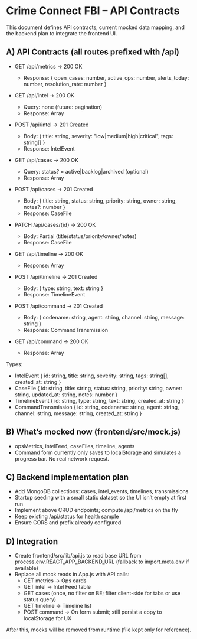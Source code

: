 # Crime Connect FBI – API Contracts

This document defines API contracts, current mocked data mapping, and the backend plan to integrate the frontend UI.

## A) API Contracts (all routes prefixed with /api)

- GET /api/metrics → 200 OK
  - Response: {
      open_cases: number,
      active_ops: number,
      alerts_today: number,
      resolution_rate: number
    }

- GET /api/intel → 200 OK
  - Query: none (future: pagination)
  - Response: Array<IntelEvent>

- POST /api/intel → 201 Created
  - Body: { title: string, severity: "low|medium|high|critical", tags: string[] }
  - Response: IntelEvent

- GET /api/cases → 200 OK
  - Query: status? = active|backlog|archived (optional)
  - Response: Array<CaseFile>

- POST /api/cases → 201 Created
  - Body: { title: string, status: string, priority: string, owner: string, notes?: number }
  - Response: CaseFile

- PATCH /api/cases/{id} → 200 OK
  - Body: Partial<CaseFile> (title/status/priority/owner/notes)
  - Response: CaseFile

- GET /api/timeline → 200 OK
  - Response: Array<TimelineEvent>

- POST /api/timeline → 201 Created
  - Body: { type: string, text: string }
  - Response: TimelineEvent

- POST /api/command → 201 Created
  - Body: { codename: string, agent: string, channel: string, message: string }
  - Response: CommandTransmission

- GET /api/command → 200 OK
  - Response: Array<CommandTransmission>

Types:
- IntelEvent { id: string, title: string, severity: string, tags: string[], created_at: string }
- CaseFile { id: string, title: string, status: string, priority: string, owner: string, updated_at: string, notes: number }
- TimelineEvent { id: string, type: string, text: string, created_at: string }
- CommandTransmission { id: string, codename: string, agent: string, channel: string, message: string, created_at: string }

## B) What’s mocked now (frontend/src/mock.js)
- opsMetrics, intelFeed, caseFiles, timeline, agents
- Command form currently only saves to localStorage and simulates a progress bar. No real network request.

## C) Backend implementation plan
- Add MongoDB collections: cases, intel_events, timelines, transmissions
- Startup seeding with a small static dataset so the UI isn’t empty at first run
- Implement above CRUD endpoints; compute /api/metrics on the fly
- Keep existing /api/status for health sample
- Ensure CORS and prefix already configured

## D) Integration
- Create frontend/src/lib/api.js to read base URL from process.env.REACT_APP_BACKEND_URL (fallback to import.meta.env if available)
- Replace all mock reads in App.js with API calls:
  - GET metrics → Ops cards
  - GET intel → Intel Feed table
  - GET cases (once, no filter on BE; filter client-side for tabs or use status query)
  - GET timeline → Timeline list
  - POST command → On form submit; still persist a copy to localStorage for UX

After this, mocks will be removed from runtime (file kept only for reference).